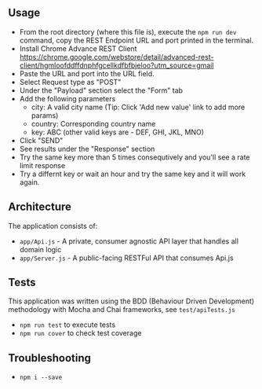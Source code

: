 ## Usage

* From the root directory (where this file is), execute the `npm run dev` command, copy the REST Endpoint URL and port printed in the terminal.
* Install Chrome Advance REST Client https://chrome.google.com/webstore/detail/advanced-rest-client/hgmloofddffdnphfgcellkdfbfbjeloo?utm_source=gmail
* Paste the URL and port into the URL field.
* Select Request type as "POST"
* Under the "Payload" section select the "Form" tab
* Add the following parameters
    - city: A valid city name (Tip: Click 'Add new value' link to add more params)
    - country: Corresponding country name
    - key: ABC (other valid keys are - DEF, GHI, JKL, MNO)
* Click "SEND"
* See results under the "Response" section
* Try the same key more than 5 times consequtively and you'll see a rate limit response
* Try a differnt key or wait an hour and try the same key and it will work again.

## Architecture

The application consists of:
* `app/Api.js` - A private, consumer agnostic API layer that handles all domain logic
* `app/Server.js` - A public-facing RESTFul API that consumes Api.js

## Tests

This application was written using the BDD (Behaviour Driven Development) methodology with Mocha and Chai frameworks, see `test/apiTests.js`

* `npm run test` to execute tests
* `npm run cover` to check test coverage

## Troubleshooting

* `npm i --save`